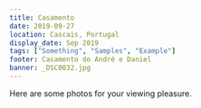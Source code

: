 ```yaml
---
title: Casamento
date: 2019-09-27
location: Cascais, Portugal
display_date: Sep 2019
tags: ["Something", "Samples", "Example"]
footer: Casamento do André e Daniel
banner: _DSC0032.jpg
---
```

Here are some photos for your viewing pleasure.

<!--more-->
